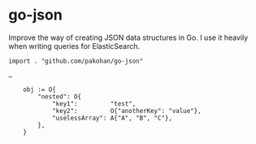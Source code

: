 # go-json

Improve the way of creating JSON data structures in Go. I use it heavily when writing queries for ElasticSearch.

```
import . "github.com/pakohan/go-json"

…

	obj := O{
		"nested": O{
			"key1":         "test",
			"key2":         O{"anotherKey": "value"},
			"uselessArray": A{"A", "B", "C"},
		},
	}
```
